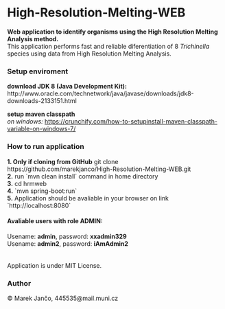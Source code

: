 # High-Resolution-Melting-WEB
<b>Web application to identify organisms using the High Resolution Melting Analysis method.</b><br/>
This application performs fast and reliable diferentiation of 8 <i>Trichinella</i> species using data
from High Resolution Melting Analysis.
<h3>Setup enviroment</h3>
<b>download JDK 8 (Java Development Kit):</b>
<br/>
http://www.oracle.com/technetwork/java/javase/downloads/jdk8-downloads-2133151.html

<b>setup maven classpath</b>
<br/>
<i>on windows:</i>
https://crunchify.com/how-to-setupinstall-maven-classpath-variable-on-windows-7/

<h3>How to run application</h3>
<b>1. Only if cloning from GitHub</b> git clone https://github.com/marekjanco/High-Resolution-Melting-WEB.git
<br/>
<b>2.</b> run `mvn clean install` command in home directory
<br/>
<b>3.</b> cd hrmweb
<br/>
<b>4.</b> `mvn spring-boot:run` 
<br/>
<b>5.</b> Application should be avaliable in your browser on link `http://localhost:8080`

<h4>Avaliable users with role ADMIN:</h4>
Usename: <b>admin</b>, password: <b>xxadmin329</b><br/>
Usename: <b>admin2</b>, password: <b>iAmAdmin2</b>
<br/><br/><br/>
Application is under MIT License.
<h3>Author</h3>
&copy; Marek Jančo, 445535@mail.muni.cz
